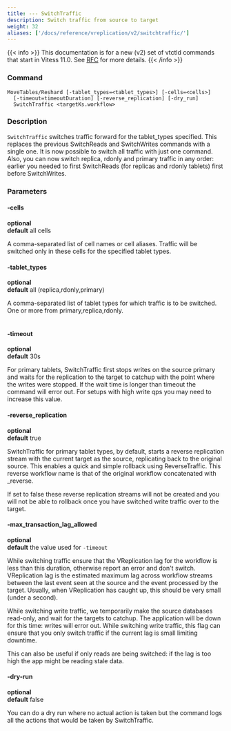```yaml
---
title: --- SwitchTraffic
description: Switch traffic from source to target
weight: 32
aliases: ['/docs/reference/vreplication/v2/switchtraffic/']
---
```


{{< info >}}
This documentation is for a new (v2) set of vtctld commands that start in Vitess 11.0. See [RFC](https://github.com/vitessio/vitess/issues/7225) for more details.
{{< /info >}}

### Command

```
MoveTables/Reshard [-tablet_types=<tablet_types>] [-cells=<cells>]
  [-timeout=timeoutDuration] [-reverse_replication] [-dry_run]
  SwitchTraffic <targetKs.workflow>
```

### Description

`SwitchTraffic` switches traffic forward for the tablet_types specified. This replaces the previous SwitchReads and SwitchWrites commands with a single one. It is now possible to switch all traffic with just one command. Also, you can now switch replica, rdonly and primary traffic in any order: earlier you needed to first SwitchReads (for replicas and rdonly tablets) first before SwitchWrites.

### Parameters

#### -cells
**optional**\
**default** all cells

<div class="cmd">

A comma-separated list of cell names or cell aliases. Traffic will be switched only in these cells for the
specified tablet types.

</div>

#### -tablet_types
**optional**\
**default** all (replica,rdonly,primary)

<div class="cmd">

A comma-separated list of tablet types for which traffic is to be switched.
One or more from primary,replica,rdonly.<br><br>

</div>

#### -timeout
**optional**\
**default** 30s

<div class="cmd">

For primary tablets, SwitchTraffic first stops writes on the source primary and waits for the replication to the target to
catchup with the point where the writes were stopped. If the wait time is longer than timeout
the command will error out. For setups with high write qps you may need to increase this value.

</div>

#### -reverse_replication
**optional**\
**default** true

<div class="cmd">

SwitchTraffic for primary tablet types, by default, starts a reverse replication stream with the current target as the source, replicating back to the original source. This enables a quick and simple rollback using ReverseTraffic. This reverse workflow name is that of the original workflow concatenated with \_reverse.

If set to false these reverse replication streams will not be created and you will not be able to rollback once you have switched write traffic over to the target.

</div>

#### -max_transaction_lag_allowed
**optional**\
**default**  the value used for `-timeout`

<div class="cmd">

While switching traffic ensure that the VReplication lag for the workflow is less than this duration, otherwise
report an error and don't switch. VReplication lag is the estimated maximum lag across workflow streams between the last event seen at the source and the event processed by the target. Usually, when VReplication has caught up, this should be very small (under a second).

While switching write traffic, we temporarily make the source databases read-only, and wait for the targets to catchup. The application will be down for this time: writes will error out. While switching write traffic, this flag can ensure that you only switch traffic if the current lag is small limiting downtime.

This can also be useful if only reads are being switched: if the lag is too high the app might be reading stale data.

</div>

#### -dry-run
**optional**\
**default** false

<div class="cmd">
You can do a dry run where no actual action is taken but the command logs all the actions that would be taken
by SwitchTraffic.
</div>
